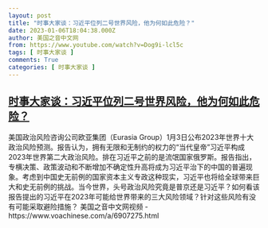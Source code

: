 ```yaml
---
layout: post
title: "时事大家谈：习近平位列二号世界风险，他为何如此危险？"
date: 2023-01-06T18:04:38.000Z
author: 美国之音中文网
from: https://www.youtube.com/watch?v=Dog9i-lcl5c
tags: [ 时事大家谈 ]
comments: True
categories: [ 时事大家谈 ]
---
```

<!--1673028278000-->
[时事大家谈：习近平位列二号世界风险，他为何如此危险？](https://www.youtube.com/watch?v=Dog9i-lcl5c)
------

<div>
美国政治风险咨询公司欧亚集团（Eurasia Group）1月3日公布2023年世界十大政治风险预测。报告认为，拥有无限和无制约的权力的“当代皇帝”习近平构成2023年世界第二大政治风险。排在习近平之前的是流氓国家俄罗斯。报告指出，专横决策、政策波动和不断增加不确定性升高将成为习近平治下的中国的普遍现象。考虑到中国史无前例的国家资本主义专政这种现实，习近平也将给全球带来巨大和史无前例的挑战。当今世界，头号政治风险究竟是普京还是习近平？如何看该报告提出的习近平在2023年可能给世界带来的三大风险领域？针对这些风险有没有可能采取避险措施？ 美国之音中文网视频 - https://www.voachinese.com/a/6907275.html
</div>
